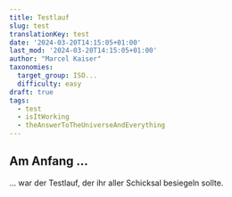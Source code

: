 ```yaml
---
title: Testlauf
slug: test
translationKey: test
date: '2024-03-20T14:15:05+01:00'
last_mod: '2024-03-20T14:15:05+01:00'
author: "Marcel Kaiser"
taxonomies:
  target_group: ISO...
  difficulty: easy
draft: true
tags:
  - test
  - isItWorking
  - theAnswerToTheUniverseAndEverything
---
```


## Am Anfang ...
... war der Testlauf, der ihr aller Schicksal besiegeln sollte.
